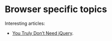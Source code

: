 # Browser specific topics

Interesting articles:
- [You Truly Don’t Need jQuery](https://hackernoon.com/you-truly-dont-need-jquery-5f2132b32dd1).
